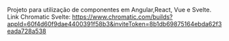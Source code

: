 Projeto para utilização de componentes em Angular,React, Vue e Svelte.
Link Chromatic Svelte: https://www.chromatic.com/builds?appId=60f4d60f9dae4400391f58b3&inviteToken=8b1db69875164ebda62f3eada728a538
